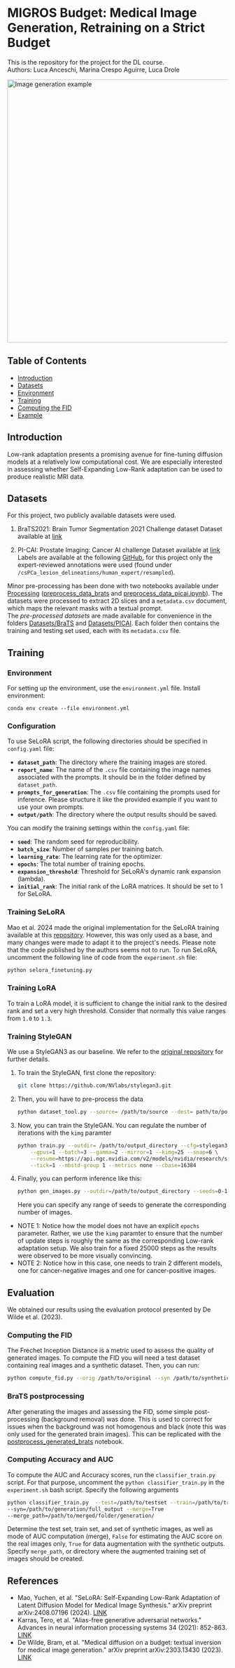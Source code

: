 # MIGROS Budget: Medical Image Generation, Retraining on a Strict Budget

This is the repository for the project for the DL course.\
Authors: Luca Anceschi, Marina Crespo Aguirre, Luca Drole 


<img src="https://github.com/user-attachments/assets/4a0fa0a8-1b4f-4a7d-8210-908252b2d439" alt="Image generation example" width="600"/> 

## Table of Contents 

- [Introduction](##introduction)
- [Datasets](##Datasets)
- [Environment](##Environment)
- [Training](##Training)
- [Computing the FID](#computing-the-fid)
- [Example](#example)

## Introduction
Low-rank adaptation presents a promising avenue for fine-tuning diffusion models at a relatively low computational cost. We are especially interested in assessing whether Self-Expanding Low-Rank adaptation can be used to produce realistic MRI data.


## Datasets
For this project, two publicly available datasets were used.

1. BraTS2021: Brain Tumor Segmentation 2021 Challenge dataset 
Dataset available at [link](https://www.kaggle.com/datasets/dschettler8845/brats-2021-task1)

2. PI-CAI: Prostate Imaging: Cancer AI challenge 
Dataset available at [link](https://zenodo.org/records/6624726)
Labels are available at the following [GitHub](https://github.com/DIAGNijmegen/picai_labels/tree/main), for this project only the expert-reviewed annotations were used (found under `/csPCa_lesion_delineations/human_expert/resampled`).

Minor pre-processing has been done with two notebooks available under [Processing](https://github.com/LucaAnce/MIGROS-Budget/tree/main/Processing) ([preprocess_data_brats](https://github.com/LucaAnce/MIGROS-Budget/tree/main/Processing/preprocess_data_brats.ipynb) and [preprocess_data_picai.ipynb](https://github.com/LucaAnce/MIGROS-Budget/tree/main/Processing/preprocess_data_picai.ipynb)). The datasets were processed to extract 2D slices and a `metadata.csv` document, which maps the relevant masks with a textual prompt. 
\
The *pre-processed datasets* are made available for convenience in the folders [Datasets/BraTS](https://github.com/LucaAnce/MIGROS-Budget/tree/main/Datasets/BraTS) and [Datasets/PICAI](https://github.com/LucaAnce/MIGROS-Budget/tree/main/Datasets/BraTS). Each folder then contains the training and testing set used, each with its `metadata.csv` file.



## Training
### Environment 
For setting up the environment, use the `environment.yml` file. 
Install environment:
```
conda env create --file environment.yml
```
### Configuration 
To use SeLoRA script, the following directories should be specified in `config.yaml` file:
- **`dataset_path`**: The directory where the training images are stored.
- **`report_name`**: The name of the `.csv` file containing the image names associated with the prompts. It should be in the folder defined by `dataset_path`.
- **`prompts_for_generation`**: The `.csv` file containing the prompts used for inference. Please structure it like the provided example if you want to use your own prompts.
- **`output/path`**: The directory where the output results should be saved.

You can modify the training settings within the `config.yaml` file:
- **`seed`**: The random seed for reproducibility.
- **`batch_size`**: Number of samples per training batch.
- **`learning_rate`**: The learning rate for the optimizer.
- **`epochs`**: The total number of training epochs.
- **`expansion_threshold`**: Threshold for SeLoRA's dynamic rank expansion (lambda).
- **`initial_rank`**: The initial rank of the LoRA matrices. It should be set to 1 for SeLoRA.


### Training SeLoRA
Mao et al. 2024 made the original implementation for the SeLoRA training available at this [repository](https://anonymous.4open.science/r/SeLoRA-980D). However, this was only used as a base, and many changes were made to adapt it to the project's needs. Please note that the code published by the authors seems not to run.
To run SeLoRA, uncomment the following line of code from the `experiment.sh` file: 
```bash
python selora_finetuning.py
```

### Training LoRA
To train a LoRA model, it is sufficient to change the initial rank to the desired rank and set a very high threshold. Consider that normally this value ranges from `1.0` to `1.3`.

### Training StyleGAN
We use a StyleGAN3 as our baseline. We refer to the [original repository](https://github.com/NVlabs/stylegan3) for further details.
1. To train the StyleGAN, first clone the repository:
    ```bash
    git clone https://github.com/NVlabs/stylegan3.git
    ```
2. Then, you will have to pre-process the data
    ```bash
    python dataset_tool.py --source= /path/to/source --dest= path/to/postprocessed_dataset --resolution=256x256
    ```
3. Now, you can train the StyleGAN. You can regulate the number of iterations with the `kimg` paramter
    ```bash
    python train.py --outdir= /path/to/output_directory --cfg=stylegan3-t --data=path/to/postprocessed_dataset \
        --gpus=1 --batch=3 --gamma=2 --mirror=1 --kimg=25 --snap=6 \
        --resume=https://api.ngc.nvidia.com/v2/models/nvidia/research/stylegan3/versions/1/files/stylegan3-t-ffhqu-256x256.pkl \
        --tick=1 --mbstd-group 1 --metrics none --cbase=16384
    ```
4. Finally, you can perform inference like this:
    ```bash
    python gen_images.py --outdir=/path/to/output_directory --seeds=0-10  --network= /path/to/model
    ```
    Here you can specify any range of seeds to generate the corresponding number of images.

- NOTE 1: Notice how the model does not have an explicit `epochs` parameter. Rather, we use the `kimg` paramter to ensure that the number of update steps is roughly the same as the corresponding Low-rank adaptation setup. We also train for a fixed 25000 steps as the results were observed to be more visually convincing.
- NOTE 2: Notice how in this case, one needs to train 2 different models, one for cancer-negative images and one for cancer-positive images.

## Evaluation
We obtained our results using the evaluation protocol presented by De Wilde et al. (2023). 

### Computing the FID
The Frechet Inception Distance is a metric used to assess the quality of generated images. To compute the FID you will need a test dataset containing real images and a synthetic dataset. Then, you can run:

```bash
python compute_fid.py --orig /path/to/original --syn /path/to/synthetic
```

### BraTS postprocessing
After generating the images and assessing the FID, some simple post-processing (background removal) was done. This is used to correct for issues when the background was not homogenous and black (note this was only used for the generated brain images). This can be replicated with the [postprocess_generated_brats](/Processing/postprocess_generated_brats.ipynb) notebook.

### Computing Accuracy and AUC
To compute the AUC and Accuracy scores, run the `classifier_train.py` script. For that purpose, uncomment the `python classifier_train.py` in the `experiment.sh` bash script. Specify the following arguments
```bash
python classifier_train.py  --test=/path/to/testset --train=/path/to/trainset
--syn=/path/to/generation/full_output --merge=True
--merge_path=/path/to/merged/folder/generation/
```
Determine the test set, train set, and set of synthetic images, as well as mode of AUC computation (merge), `False` for estimating the AUC score on the real images only, `True` for data augmentation with the synthetic outputs. Specify `merge_path`, or directory where the augmented training set of images should be created.   

## References
- Mao, Yuchen, et al. "SeLoRA: Self-Expanding Low-Rank Adaptation of Latent Diffusion Model for Medical Image Synthesis." arXiv preprint arXiv:2408.07196 (2024). [LINK](https://arxiv.org/abs/2408.07196)
- Karras, Tero, et al. "Alias-free generative adversarial networks." Advances in neural information processing systems 34 (2021): 852-863. [LINK](https://arxiv.org/abs/2106.12423)
- De Wilde, Bram, et al. "Medical diffusion on a budget: textual inversion for medical image generation." arXiv preprint arXiv:2303.13430 (2023). [LINK](https://arxiv.org/abs/2303.13430)


